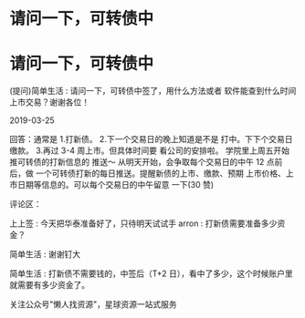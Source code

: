 # 请问一下，可转债中

# 请问一下，可转债中

(提问)简单生活 : 请问一下，可转债中签了，用什么方法或者 软件能查到什么时间上市交易？谢谢各位！

2019-03-25

回答：通常是 1.打新债。 2.下一个交易日的晚上知道是不是 打中。下下个交易日缴款。 3.再过 3-4 周上市。但具体时间要 看公司的安排啦。 学院里上周五开始推可转债的打新信息的 推送～ 从明天开始，会争取每个交易日的中午 12 点前后，做 一个可转债打新的每日推送。提醒新债的上市、缴款、预期 上市价格、上市日期等信息的。可以每个交易日的中午留意 一下(30 赞)

评论区：

上上签 : 今天把华泰准备好了，只待明天试试手 arron : 打新债需要准备多少资金？

简单生活 : 谢谢钉大

简单生活 : 打新债不需要钱的，中签后（T+2 日），看中了多少，这个时候账户里就需要有多少资金了。

关注公众号"懒人找资源"，星球资源一站式服务